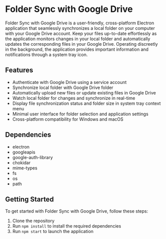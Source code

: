 # Folder Sync with Google Drive

Folder Sync with Google Drive is a user-friendly, cross-platform Electron application that seamlessly synchronizes a local folder on your computer with your Google Drive account. Keep your files up-to-date effortlessly as the application monitors changes in your local folder and automatically updates the corresponding files in your Google Drive. Operating discreetly in the background, the application provides important information and notifications through a system tray icon.

## Features

- Authenticate with Google Drive using a service account
- Synchronize local folder with Google Drive folder
- Automatically upload new files or update existing files in Google Drive
- Watch local folder for changes and synchronize in real-time
- Display file synchronization status and folder size in system tray context menu
- Minimal user interface for folder selection and application settings
- Cross-platform compatibility for Windows and macOS

## Dependencies

- electron
- googleapis
- google-auth-library
- chokidar
- mime-types
- fs
- os
- path

## Getting Started

To get started with Folder Sync with Google Drive, follow these steps:

1. Clone the repository
2. Run `npm install` to install the required dependencies
3. Run `npm start` to launch the application
